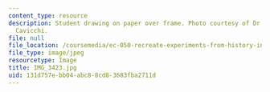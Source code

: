 ```yaml
---
content_type: resource
description: Student drawing on paper over frame. Photo courtesy of Dr. Elizabeth
  Cavicchi.
file: null
file_location: /coursemedia/ec-050-recreate-experiments-from-history-inform-the-future-from-the-past-galileo-january-iap-2010/131d757ebb04abc88cd83683fba2711d_IMG_3423.jpg
file_type: image/jpeg
resourcetype: Image
title: IMG_3423.jpg
uid: 131d757e-bb04-abc8-8cd8-3683fba2711d
---
```

